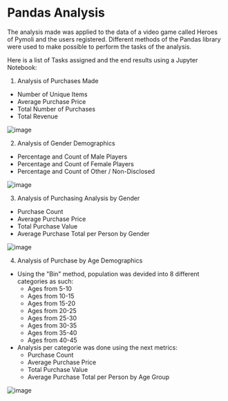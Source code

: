 # **Pandas Analysis**

The analysis made was applied to the data of a video game called Heroes of Pymoli and the users registered. Different methods of the Pandas library were used to make possible to perform the tasks of the analysis.

Here is a list of Tasks assigned and the end results using a Jupyter Notebook:  

1. Analysis of Purchases Made
* Number of Unique Items
* Average Purchase Price
* Total Number of Purchases
* Total Revenue

![image](https://user-images.githubusercontent.com/73721626/126709306-79b476c4-676a-4874-96af-d51dc1b98df2.png)


2. Analysis of Gender Demographics
* Percentage and Count of Male Players
* Percentage and Count of Female Players
* Percentage and Count of Other / Non-Disclosed

![image](https://user-images.githubusercontent.com/73721626/126709221-39d59d92-11ca-40ec-9491-d0090fe91b8c.png)


3. Analysis of Purchasing Analysis by Gender
* Purchase Count
* Average Purchase Price
* Total Purchase Value
* Average Purchase Total per Person by Gender

![image](https://user-images.githubusercontent.com/73721626/126709129-6d506e6e-124d-414f-8d93-bff7937be47e.png)


4. Analysis of Purchase by Age Demographics
* Using the "Bin" method, population was devided into 8 different categories as such:
  * Ages from 5-10
  * Ages from 10-15
  * Ages from 15-20
  * Ages from 20-25
  * Ages from 25-30
  * Ages from 30-35
  * Ages from 35-40
  * Ages from 40-45
* Analysis per categorie was done using the next metrics:
  * Purchase Count
  * Average Purchase Price
  * Total Purchase Value
  * Average Purchase Total per Person by Age Group

![image](https://user-images.githubusercontent.com/73721626/126708627-58f682eb-f70e-4f1c-ae28-9c6068a6a5cf.png)
